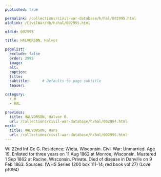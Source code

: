 ```yaml
---
published: true

permalink: /collections/civil-war-database/h/hal/002995.html
oldlink: /CivilWar/db/h/hal/002995.html

oldid: 002995

title: HALVORSON, Halvor

pagelist:
  exclude: false
  order: 2995
  image: 
  alt:
  caption:
  title:
  subtitle:      # Defaults to page subtitle
  teaser:

category: 
  - H 
  - HAL

previous:
  title: HALVORSON, Halvor O.
  url: /collections/civil-war-database/h/hal/002994.html  
next:
  title: HALVORSON, Hans
  url: /collections/civil-war-database/h/hal/002996.html   
---
```

WI 22nd Inf Co G. Residence: Wiota, Wisconsin. Civil War: Unmarried. Age 19. Enlisted for three years on 11 Aug 1862 at Monroe, Wisconsin. Mustered 1 Sep 1862 at Racine, Wisconsin. Private. Died of disease in Danville on 9 Feb 1863. Sources: (WHS Series 1200 box 111-14; red book vol 27) (Love p1094)